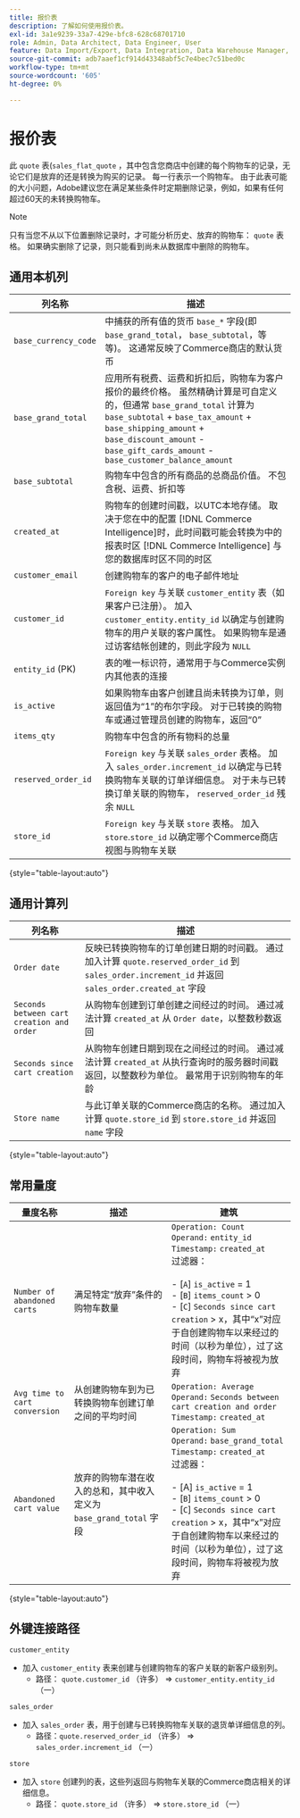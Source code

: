 ```yaml
---
title: 报价表
description: 了解如何使用报价表。
exl-id: 3a1e9239-33a7-429e-bfc8-628c68701710
role: Admin, Data Architect, Data Engineer, User
feature: Data Import/Export, Data Integration, Data Warehouse Manager, Commerce Tables
source-git-commit: adb7aaef1cf914d43348abf5c7e4bec7c51bed0c
workflow-type: tm+mt
source-wordcount: '605'
ht-degree: 0%

---
```


# 报价表

此 `quote` 表(`sales_flat_quote` ，其中包含您商店中创建的每个购物车的记录，无论它们是放弃的还是转换为购买的记录。 每一行表示一个购物车。 由于此表可能的大小问题，Adobe建议您在满足某些条件时定期删除记录，例如，如果有任何超过60天的未转换购物车。

>[!NOTE]
>
>只有当您不从以下位置删除记录时，才可能分析历史、放弃的购物车： `quote` 表格。 如果确实删除了记录，则只能看到尚未从数据库中删除的购物车。

## 通用本机列

| **列名称** | **描述** |
|---|---|
| `base_currency_code` | 中捕获的所有值的货币 `base_*` 字段(即 `base_grand_total`， `base_subtotal`，等等)。 这通常反映了Commerce商店的默认货币 |
| `base_grand_total` | 应用所有税费、运费和折扣后，购物车为客户报价的最终价格。 虽然精确计算是可自定义的，但通常 `base_grand_total` 计算为 `base_subtotal` + `base_tax_amount` + `base_shipping_amount` + `base_discount_amount` - `base_gift_cards_amount` - `base_customer_balance_amount` |
| `base_subtotal` | 购物车中包含的所有商品的总商品价值。 不包含税、运费、折扣等 |
| `created_at` | 购物车的创建时间戳，以UTC本地存储。 取决于您在中的配置 [!DNL Commerce Intelligence]时，此时间戳可能会转换为中的报表时区 [!DNL Commerce Intelligence] 与您的数据库时区不同的时区 |
| `customer_email` | 创建购物车的客户的电子邮件地址 |
| `customer_id` | `Foreign key` 与关联 `customer_entity` 表（如果客户已注册）。 加入 `customer_entity.entity_id` 以确定与创建购物车的用户关联的客户属性。 如果购物车是通过访客结帐创建的，则此字段为 `NULL` |
| `entity_id` (PK) | 表的唯一标识符，通常用于与Commerce实例内其他表的连接 |
| `is_active` | 如果购物车由客户创建且尚未转换为订单，则返回值为“1”的布尔字段。 对于已转换的购物车或通过管理员创建的购物车，返回“0” |
| `items_qty` | 购物车中包含的所有物料的总量 |
| `reserved_order_id` | `Foreign key` 与关联 `sales_order` 表格。 加入 `sales_order.increment_id` 以确定与已转换购物车关联的订单详细信息。 对于未与已转换订单关联的购物车， `reserved_order_id` 残余 `NULL` |
| `store_id` | `Foreign key` 与关联 `store` 表格。 加入 `store`.`store_id` 以确定哪个Commerce商店视图与购物车关联 |

{style="table-layout:auto"}

## 通用计算列

| **列名称** | **描述** |
|---|---|
| `Order date` | 反映已转换购物车的订单创建日期的时间戳。 通过加入计算 `quote.reserved_order_id` 到 `sales_order.increment_id` 并返回 `sales_order.created_at` 字段 |
| `Seconds between cart creation and order` | 从购物车创建到订单创建之间经过的时间。 通过减法计算 `created_at` 从 `Order date`，以整数秒数返回 |
| `Seconds since cart creation` | 从购物车创建日期到现在之间经过的时间。 通过减法计算 `created_at` 从执行查询时的服务器时间戳返回，以整数秒为单位。 最常用于识别购物车的年龄 |
| `Store name` | 与此订单关联的Commerce商店的名称。 通过加入计算 `quote.store_id` 到 `store.store_id` 并返回 `name` 字段 |

{style="table-layout:auto"}

## 常用量度

| **量度名称** | **描述** | **建筑** |
|---|---|---|
| `Number of abandoned carts` | 满足特定“放弃”条件的购物车数量 | `Operation: Count`<br/>`Operand:` `entity_id`<br/>`Timestamp:` `created_at`<br/>过滤器：<br><br>- \[`A`\] `is_active` = 1<br>- \[`B`\] `items_count` > 0<br>- \[`C`\] `Seconds since cart creation` > x，其中“x”对应于自创建购物车以来经过的时间（以秒为单位），过了这段时间，购物车将被视为放弃 |
| `Avg time to cart conversion` | 从创建购物车到为已转换购物车创建订单之间的平均时间 | `Operation: Average`<br>`Operand:` `Seconds between cart creation and order`<br>`Timestamp:` `created_at` |
| `Abandoned cart value` | 放弃的购物车潜在收入的总和，其中收入定义为 `base_grand_total` 字段 | `Operation: Sum`<br>`Operand:` `base_grand_total`<br>`Timestamp:` `created_at`<br>过滤器：<br><br>- \[A\] `is_active` = 1<br>- \[`B`\] `items_count` > 0<br>- \[`C`\] `Seconds since cart creation` > x，其中“x”对应于自创建购物车以来经过的时间（以秒为单位），过了这段时间，购物车将被视为放弃 |

{style="table-layout:auto"}

## 外键连接路径

`customer_entity`

* 加入 `customer_entity` 表来创建与创建购物车的客户关联的新客户级别列。
   * 路径： `quote.customer_id` （许多） => `customer_entity.entity_id` （一）

`sales_order`

* 加入 `sales_order` 表，用于创建与已转换购物车关联的退货单详细信息的列。
   * 路径：`quote.reserved_order_id` （许多） => `sales_order.increment_id` （一）

`store`

* 加入 `store` 创建列的表，这些列返回与购物车关联的Commerce商店相关的详细信息。
   * 路径： `quote.store_id` （许多） => `store.store_id` （一）
